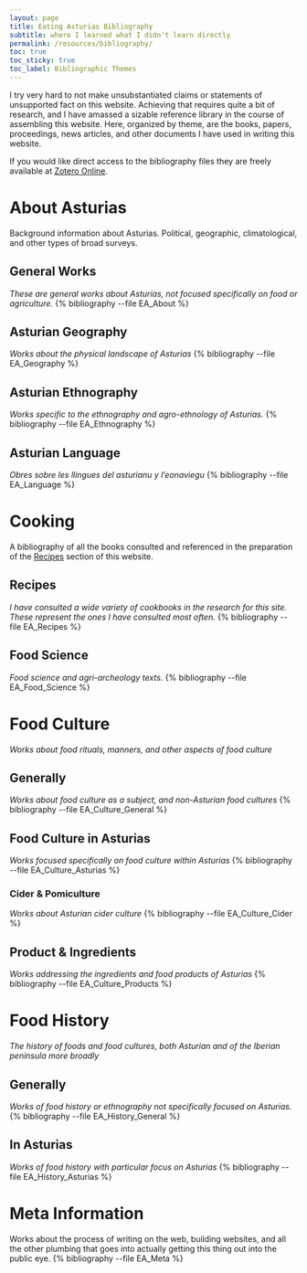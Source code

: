 ```yaml
---
layout: page
title: Eating Asturias Bibliography
subtitle: where I learned what I didn't learn directly
permalink: /resources/bibliography/
toc: true
toc_sticky: true
toc_label: Bibliographic Themes
---
```

I try very hard to not make unsubstantiated claims or statements of unsupported fact on this website. Achieving that requires quite a bit of research, and I have amassed a sizable reference library in the course of assembling this website. Here, organized by theme, are the books, papers, proceedings, news articles, and other documents I have used in writing this website.

If you would like direct access to the bibliography files they are freely available at [Zotero Online](https://www.zotero.org/groups/2459245/eating_asturias/library).

# About Asturias
Background information about Asturias. Political, geographic, climatological, and other types of broad surveys.
## General Works
*These are general works about Asturias, not focused specifically on food or agriculture.*
{% bibliography --file EA_About %}
## Asturian Geography
*Works about the physical landscape of Asturias*
{% bibliography --file EA_Geography %}
## Asturian Ethnography
*Works specific to the ethnography and agro-ethnology of Asturias.*
{% bibliography --file EA_Ethnography %}
## Asturian Language
*Obres sobre les llingues del asturianu y l’eonaviegu*
{% bibliography --file EA_Language %}
# Cooking
A bibliography of all the books consulted and referenced in the preparation of the [Recipes](/recipes/) section of this website.
## Recipes
*I have consulted a wide variety of cookbooks in the research for this site. These represent the ones I have consulted most often.*
{% bibliography --file EA_Recipes %}
## Food Science
*Food science and agri-archeology texts.*
{% bibliography --file EA_Food_Science %}
# Food Culture
*Works about food rituals, manners, and other aspects of food culture*
## Generally
*Works about food culture as a subject, and non-Asturian food cultures*
{% bibliography --file EA_Culture_General %}
## Food Culture in Asturias
*Works focused specifically on food culture within Asturias*
{% bibliography --file EA_Culture_Asturias %}
### Cider & Pomiculture
*Works about Asturian cider culture*
{% bibliography --file EA_Culture_Cider %}
## Product & Ingredients
*Works addressing the ingredients and food products of Asturias*
{% bibliography --file EA_Culture_Products %}
# Food History
*The history of foods and food cultures, both Asturian and of the Iberian peninsula more broadly*
## Generally
*Works of food history or ethnography not specifically focused on Asturias.*
{% bibliography --file EA_History_General %}
## In Asturias
*Works of food history with particular focus on Asturias*
{% bibliography --file EA_History_Asturias %}
# Meta Information
Works about the process of writing on the web, building websites, and all the other plumbing that goes into actually getting this thing out into the public eye.
{% bibliography --file EA_Meta %}